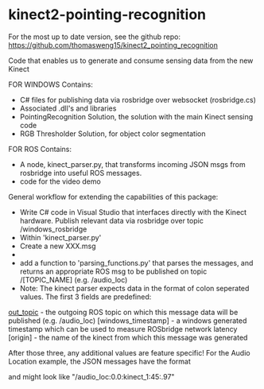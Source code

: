 kinect2-pointing-recognition
============================

For the most up to date version, see the github repo: https://github.com/thomasweng15/kinect2_pointing_recognition

Code that enables us to generate and consume sensing data from the new Kinect


FOR WINDOWS
Contains:
 - C#  files for publishing data via rosbridge over websocket (rosbridge.cs)
 - Associated .dll's and libraries
 - PointingRecognition Solution, the solution with the main Kinect sensing code
 - RGB Thresholder Solution, for object color segmentation



FOR ROS
Contains:
 - A node, kinect_parser.py, that transforms incoming JSON msgs from rosbridge into useful ROS messages.
 - code for the video demo


General workflow for extending the capabilities of this package:

- Write C# code in Visual Studio that interfaces directly with the Kinect hardware. Publish relevant data via rosbridge over topic /windows_rosbridge
- Within 'kinect_parser.py' 
- Create a new XXX.msg
- 
- add a function to 'parsing_functions.py' that parses the messages, and returns an appropriate ROS msg to be published on topic /[TOPIC_NAME] (e.g. /audio_loc)
- Note: The kinect parser expects data in the format of colon seperated values. The first 3 fields are predefined:
 
[out_topic] - the outgoing ROS topic on which this message data will be published (e.g. /audio_loc)
[windows_timestamp] - a windows generated timestamp which can be used to measure ROSbridge network latency
[origin] - the name of the kinect from which this message was generated

After those three, any additional values are feature specific! For the Audio Location example, the JSON messages  have the format 

[out_topic]:[windows_timestamp]:[origin]:[angle]:[confidence]

and might look like "/audio_loc:0.0:kinect_1:45:.97"
